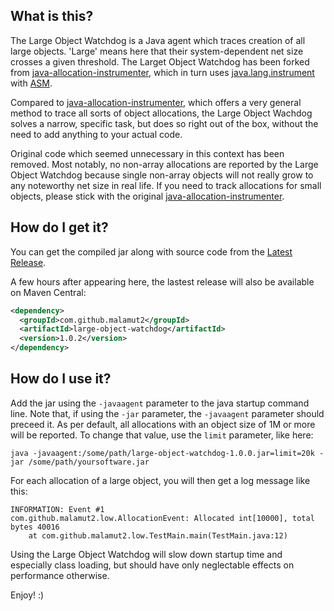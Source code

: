 
## What is this?

The Large Object Watchdog is a Java agent which traces creation of all large objects.
'Large' means here that their system-dependent net size crosses a given threshold.
The Larget Object Watchdog has been forked from [java-allocation-instrumenter], which in turn
uses [java.lang.instrument] with [ASM].

Compared to [java-allocation-instrumenter], which offers a very general method to trace all sorts
of object allocations, the Large Object Wachdog solves a narrow, specific task, but does so
right out of the box, without the need to add anything to your actual code.

Original code which seemed unnecessary in this context has been removed. Most notably, 
no non-array allocations are reported by the Large Object Watchdog because single non-array
objects will not really grow to any noteworthy net size in real life. 
If you need to track allocations for small objects, please stick with the original 
[java-allocation-instrumenter].

## How do I get it?

You can get the compiled jar along with source code from the [Latest Release].

A few hours after appearing here, the lastest release will also be available on
Maven Central:

```xml
<dependency>
  <groupId>com.github.malamut2</groupId>
  <artifactId>large-object-watchdog</artifactId>
  <version>1.0.2</version>
</dependency>
```

## How do I use it?

Add the jar using the `-javaagent` parameter to the java startup command line. Note that, if using
the `-jar` parameter, the `-javaagent` parameter should preceed it. As per default, all allocations
with an object size of 1M or more will be reported. To change that value, use the `limit` parameter,
like here: 

```
java -javaagent:/some/path/large-object-watchdog-1.0.0.jar=limit=20k -jar /some/path/yoursoftware.jar 
```

For each allocation of a large object, you will then get a log message like this:

```
INFORMATION: Event #1
com.github.malamut2.low.AllocationEvent: Allocated int[10000], total bytes 40016
	at com.github.malamut2.low.TestMain.main(TestMain.java:12)
```

Using the Large Object Watchdog will slow down startup time and especially class loading, but should
have only neglectable effects on performance otherwise.

Enjoy! :)

[java.lang.instrument]: http://java.sun.com/javase/7/docs/api/java/lang/instrument/package-summary.html
[ASM]: http://asm.ow2.org/
[java-allocation-instrumenter]: https://github.com/google/allocation-instrumenter
[Latest Release]: https://github.com/malamut2/large-object-watchdog/releases/latest
